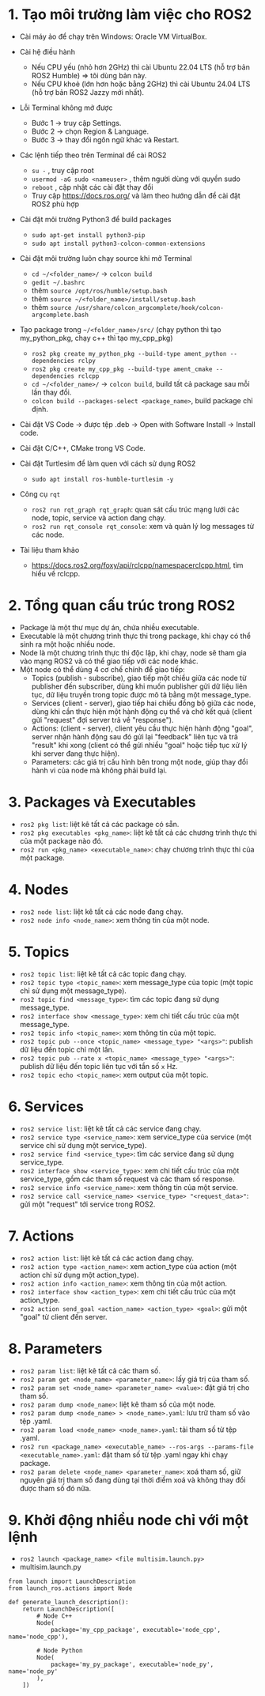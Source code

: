# 1. Tạo môi trường làm việc cho ROS2
- Cài máy ảo để chạy trên Windows: Oracle VM VirtualBox.
- Cài hệ điều hành
  + Nếu CPU yếu (nhỏ hơn 2GHz) thì cài Ubuntu 22.04 LTS (hỗ trợ bản ROS2 Humble) => tôi dùng bản này.
  + Nếu CPU khoẻ (lớn hơn hoặc bằng 2GHz) thì cài Ubuntu 24.04 LTS (hỗ trợ bản ROS2 Jazzy mới nhất).
- Lỗi Terminal không mở được
  + Bước 1 -> truy cập Settings.
  + Bước 2 -> chọn Region & Language.
  + Bước 3 -> thay đổi ngôn ngữ khác và Restart.

- Các lệnh tiếp theo trên Terminal để cài ROS2
  + `su -` , truy cập root
  + `usermod -aG sudo <nameuser>` , thêm người dùng với quyền sudo
  + `reboot` , cập nhật các cài đặt thay đổi
  + Truy cập https://docs.ros.org/ và làm theo hướng dẫn để cài đặt ROS2 phù hợp

- Cài đặt môi trường Python3 để build packages
  + `sudo apt-get install python3-pip`
  + `sudo apt install python3-colcon-common-extensions`

- Cài đặt môi trường luôn chạy source khi mở Terminal
  + `cd ~/<folder_name>/` -> `colcon build`
  + `gedit ~/.bashrc`
  + thêm `source /opt/ros/humble/setup.bash`
  + thêm `source ~/<folder_name>/install/setup.bash`
  + thêm `source /usr/share/colcon_argcomplete/hook/colcon-argcomplete.bash`

- Tạo package trong `~/<folder_name>/src/` (chạy python thì tạo my_python_pkg, chạy c++ thì tạo my_cpp_pkg)
  + `ros2 pkg create my_python_pkg --build-type ament_python --dependencies rclpy`
  + `ros2 pkg create my_cpp_pkg --build-type ament_cmake --dependencies rclcpp`
  + `cd ~/<folder_name>/` -> `colcon build`, build tất cả package sau mỗi lần thay đổi.
  + `colcon build --packages-select <package_name>`, build package chỉ định.

- Cài đặt VS Code -> được tệp .deb -> Open with Software Install -> Install code.
- Cài đặt C/C++, CMake trong VS Code.
- Cài đặt Turtlesim để làm quen với cách sử dụng ROS2
  + `sudo apt install ros-humble-turtlesim -y`

- Công cụ `rqt`
  + `ros2 run rqt_graph rqt_graph`: quan sát cấu trúc mạng lưới các node, topic, service và action đang chạy.
  + `ros2 run rqt_console rqt_console`: xem và quản lý log messages từ các node.

- Tài liệu tham khảo
  + https://docs.ros2.org/foxy/api/rclcpp/namespacerclcpp.html, tìm hiểu về rclcpp.

# 2. Tổng quan cấu trúc trong ROS2
- Package là một thư mục dự án, chứa nhiều executable.
- Executable là một chương trình thực thi trong package, khi chạy có thể sinh ra một hoặc nhiều node.
- Node là một chương trình thực thi độc lập, khi chạy, node sẽ tham gia vào mạng ROS2 và có thể giao tiếp với các node khác.
- Một node có thể dùng 4 cơ chế chính để giao tiếp:
  + Topics (publish - subscribe), giao tiếp một chiều giữa các node từ publisher đến subscriber, dùng khi muốn publisher gửi dữ liệu liên tục, dữ liệu truyền trong topic được mô tả bằng một message_type.
  + Services (client - server), giao tiếp hai chiều đồng bộ giữa các node, dùng khi cần thực hiện một hành động cụ thể và chờ kết quả (client gửi "request" đợi server trả về "response").
  + Actions: (client - server), client yêu cầu thực hiện hành động "goal", server nhận hành động sau đó gửi lại "feedback" liên tục và trả "result" khi xong (client có thể gửi nhiều "goal" hoặc tiếp tục xử lý khi server đang thực hiện).
  + Parameters: các giá trị cấu hình bên trong một node, giúp thay đổi hành vi của node mà không phải build lại.

# 3. Packages và Executables
- `ros2 pkg list`: liệt kê tất cả các package có sẵn.
- `ros2 pkg executables <pkg_name>`: liệt kê tất cả các chương trình thực thi của một package nào đó.
- `ros2 run <pkg_name> <executable_name>`: chạy chương trình thực thi của một package.
  
# 4. Nodes
- `ros2 node list`: liệt kê tất cả các node đang chạy.
- `ros2 node info <node_name>`: xem thông tin của một node.

# 5. Topics
- `ros2 topic list`: liệt kê tất cả các topic đang chạy.
- `ros2 topic type <topic_name>`: xem message_type của topic (một topic chỉ sử dụng một message_type).
- `ros2 topic find <message_type>`: tìm các topic đang sử dụng message_type.
- `ros2 interface show <message_type>`: xem chi tiết cấu trúc của một message_type.
- `ros2 topic info <topic_name>`: xem thông tin của một topic.
- `ros2 topic pub --once <topic_name> <message_type> "<args>"`: publish dữ liệu đến topic chỉ một lần.
- `ros2 topic pub --rate x <topic_name> <message_type> "<args>"`: publish dữ liệu đến topic liên tục với tần số `x` Hz.
- `ros2 topic echo <topic_name>`: xem output của một topic.
  
# 6. Services
- `ros2 service list`: liệt kê tất cả các service đang chạy.
- `ros2 service type <service_name>`: xem service_type của service (một service chỉ sử dụng một service_type).
- `ros2 service find <service_type>`: tìm các service đang sử dụng service_type.
- `ros2 interface show <service_type>`: xem chi tiết cấu trúc của một service_type, gồm các tham số request và các tham số response.
- `ros2 service info <service_name>`: xem thông tin của một service.
- `ros2 service call <service_name> <service_type> "<request_data>"`: gửi một "request" tới service trong ROS2.

# 7. Actions
- `ros2 action list`: liệt kê tất cả các action đang chạy.
- `ros2 action type <action_name>`: xem action_type của action (một action chỉ sử dụng một action_type).
- `ros2 action info <action_name>`: xem thông tin của một action.
- `ros2 interface show <action_type>`: xem chi tiết cấu trúc của một action_type.
- `ros2 action send_goal <action_name> <action_type> <goal>`: gửi một "goal" từ client đến server.

# 8. Parameters
- `ros2 param list`: liệt kê tất cả các tham số.
- `ros2 param get <node_name> <parameter_name>`: lấy giá trị của tham số.
- `ros2 param set <node_name> <parameter_name> <value>`: đặt giá trị cho tham số.
- `ros2 param dump <node_name>`: liệt kê tham số của một node.
- `ros2 param dump <node_name> > <node_name>.yaml`: lưu trữ tham số vào tệp .yaml.
- `ros2 param load <node_name> <node_name>.yaml`: tải tham số từ tệp .yaml.
- `ros2 run <package_name> <executable_name> --ros-args --params-file <executable_name>.yaml`: đặt tham số từ tệp .yaml ngay khi chạy package.
- `ros2 param delete <node_name> <parameter_name>`: xoá tham số, giữ nguyên giá trị tham số đang dùng tại thời điểm xoá và không thay đổi được tham số đó nữa.

# 9. Khởi động nhiều node chỉ với một lệnh
- `ros2 launch <package_name> <file multisim.launch.py>`
- multisim.launch.py
```
from launch import LaunchDescription
from launch_ros.actions import Node

def generate_launch_description():
    return LaunchDescription([
        # Node C++ 
        Node(
            package='my_cpp_package', executable='node_cpp', name='node_cpp'),

        # Node Python
        Node(
            package='my_py_package', executable='node_py', name='node_py'
        ),
    ])
```
